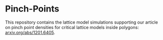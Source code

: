 # Pinch-Points
This repository contains the lattice model simulations supporting our article on pinch point densities for critical lattice models inside polygons: [arxiv.org/abs/1201.6405](https://arxiv.org/abs/1201.6405).
